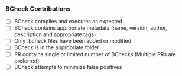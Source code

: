 ### BCheck Contributions

* [ ] BCheck compiles and executes as expected
* [ ] BCheck contains appropriate metadata (name, version, author, description and appropriate tags)
* [ ] Only .bcheck files have been added or modified
* [ ] BCheck is in the appropriate folder
* [ ] PR contains single or limited number of BChecks (Multiple PRs are preferred)
* [ ] BCheck attempts to minimize false positives
